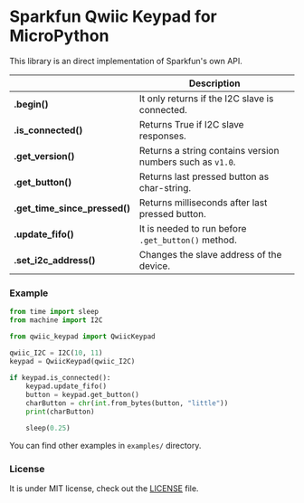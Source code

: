 # Sparkfun Qwiic Keypad for MicroPython
This library is an direct implementation of Sparkfun's own API.

|                               | Description                                               |
| ----------------------------- | --------------------------------------------------------- |
| **.begin()**                  | It only returns if the I2C slave is connected.            |
| **.is_connected()**           | Returns True if I2C slave responses.                      |
| **.get_version()**            | Returns a string contains version numbers such as `v1.0`. |
| **.get_button()**             | Returns last pressed button as char-string.               |
| **.get_time_since_pressed()** | Returns milliseconds after last pressed button.           |
| **.update_fifo()**            | It is needed to run before `.get_button()` method.        |
| **.set_i2c_address()**        | Changes the slave address of the device.                  |

### Example

```python
from time import sleep
from machine import I2C

from qwiic_keypad import QwiicKeypad

qwiic_I2C = I2C(10, 11)
keypad = QwiicKeypad(qwiic_I2C)
    
if keypad.is_connected():
    keypad.update_fifo()
    button = keypad.get_button()
    charButton = chr(int.from_bytes(button, "little"))
    print(charButton)

    sleep(0.25)
```

You can find other examples in `examples/` directory.

### License

It is under MIT license, check out the [LICENSE](./LICENSE) file.
